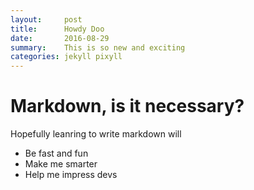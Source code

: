 ```yaml
---
layout:     post
title:      Howdy Doo
date:       2016-08-29
summary:    This is so new and exciting
categories: jekyll pixyll
---
```


# Markdown, is it necessary?

Hopefully leanring to write markdown will

* Be fast and fun
* Make me smarter
* Help me impress devs
